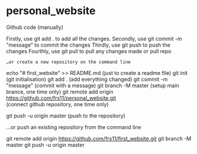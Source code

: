 # personal_website

Github code (manually)

  Firstly, use git add . to add all the changes.
  Secondly, use git commit -m "message" to commit the changes
  Thirdly, use git push to push the changes
  Fourthly, use git pull to pull any changes made or pull repo


    …or create a new repository on the command line
  
  echo "# first_website" >> README.md    (just to create a readme file)
  git init                               (git initialisation)
  git add .                              (add everything changed)
  git commit -m "message"                (commit with a message)
  git branch -M master                   (setup main brance, one time only)
  git remote add origin https://github.com/frs11/personal_website.git    
              (connect github repository, one time only)

  git push -u origin master               (push to the repository)


  …or push an existing repository from the command line

  git remote add origin https://github.com/frs11/first_website.git
  git branch -M master
  git push -u origin master